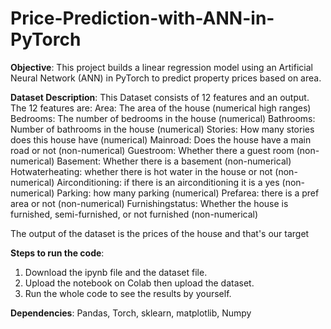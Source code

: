 # Price-Prediction-with-ANN-in-PyTorch
**Objective**:
This project builds a linear regression model using an Artificial Neural Network (ANN) in PyTorch to predict property prices based on area. 

**Dataset Description**:
This Dataset consists of 12 features and an output. The 12 features are:
Area: The area of the house (numerical high ranges)
Bedrooms: The number of bedrooms in the house (numerical)
Bathrooms: Number of bathrooms in the house (numerical)
Stories: How many stories does this house have (numerical)
Mainroad: Does the house have a main road or not (non-numerical)
Guestroom: Whether there a guest room (non-numerical)
Basement: Whether there is a basement (non-numerical)
Hotwaterheating: whether there is hot water in the house or not (non-numerical)
Airconditioning: if there is an airconditioning it is a yes (non-numerical)
Parking: how many parking (numerical)
Prefarea: there is a pref area or not (non-numerical)
Furnishingstatus: Whether the house is furnished, semi-furnished, or not furnished (non-numerical)

The output of the dataset is the prices of the house and that's our target

**Steps to run the code**:
1. Download the ipynb file and the dataset file.
2. Upload the notebook on Colab then upload the dataset.
3. Run the whole code to see the results by yourself.
   
**Dependencies**:
Pandas, Torch, sklearn, matplotlib, Numpy

